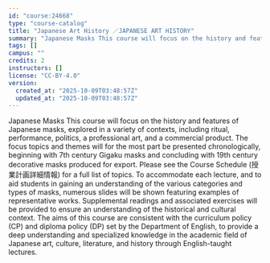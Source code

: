 ```yaml
---
id: "course:24668"
type: "course-catalog"
title: "Japanese Art History ／JAPANESE ART HISTORY"
summary: "Japanese Masks This course will focus on the history and features of Japanese masks, explored in a variety of contexts, …"
tags: []
campus: ""
credits: 2
instructors: []
license: "CC-BY-4.0"
version:
  created_at: "2025-10-09T03:48:57Z"
  updated_at: "2025-10-09T03:48:57Z"
---
```

Japanese Masks This course will focus on the history and features of Japanese masks, explored in a variety of contexts, including ritual, performance, politics, a professional art, and a commercial product. The focus topics and themes will for the most part be presented chronologically, beginning with 7th century Gigaku masks and concluding with 19th century decorative masks produced for export. Please see the Course Schedule (授業計画詳細情報) for a full list of topics. To accommodate each lecture, and to aid students in gaining an understanding of the various categories and types of masks, numerous slides will be shown featuring examples of representative works. Supplemental readings and associated exercises will be provided to ensure an understanding of the historical and cultural context. The aims of this course are consistent with the curriculum policy (CP) and diploma policy (DP) set by the Department of English, to provide a deep understanding and specialized knowledge in the academic field of Japanese art, culture, literature, and history through English-taught lectures.
